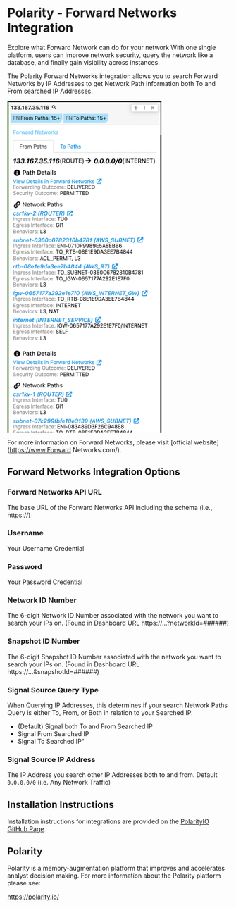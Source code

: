# Polarity - Forward Networks Integration

Explore what Forward Network can do for your network With one single platform, users can improve network security, query the network like a database, and finally gain visibility across instances.

The Polarity Forward Networks integration allows you to search Forward Networks by IP Addresses to get Network Path Information both To and From searched IP Addresses.

<div style="display:flex; align-items: flex-start; justify-content:flex-start; align-items:flex-start; margin-bottom: 7px">
  <img width="350" alt="Integration Example Paths" src="./assets/overlay.png">
</div>

For more information on Forward Networks, please visit [official website](https://www.Forward Networks.com/).

## Forward Networks Integration Options
### Forward Networks API URL
The base URL of the Forward Networks API including the schema (i.e., https://)

### Username
Your Username Credential

### Password
Your Password Credential
     
### Network ID Number
The 6-digit Network ID Number associated with the network you want to search your IPs on. (Found in Dashboard URL https://...?networkId=######)
     
### Snapshot ID Number
The 6-digit Snapshot ID Number associated with the network you want to search your IPs on. (Found in Dashboard URL https://...&snapshotId=######)
      
### Signal Source Query Type
When Querying IP Addresses, this determines if your search Network Paths Query is either To, From, or Both in relation to your Searched IP.

- (Default) Signal both To and From Searched IP
- Signal From Searched IP
- Signal To Searched IP"
  
### Signal Source IP Address
The IP Address you search other IP Addresses both to and from. Default `0.0.0.0/0` (i.e. Any Network Traffic)


## Installation Instructions

Installation instructions for integrations are provided on the [PolarityIO GitHub Page](https://polarityio.github.io/).

## Polarity

Polarity is a memory-augmentation platform that improves and accelerates analyst decision making.  For more information about the Polarity platform please see:

https://polarity.io/
